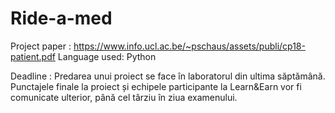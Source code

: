 # Ride-a-med

Project paper : https://www.info.ucl.ac.be/~pschaus/assets/publi/cp18-patient.pdf
Language used: Python

Deadline : Predarea unui proiect se face în laboratorul din ultima săptămână. Punctajele finale la proiect și echipele participante la Learn&Earn vor fi comunicate ulterior, până cel târziu în ziua examenului.
